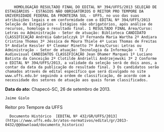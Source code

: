         HOMOLOGAÇÃO RESULTADO FINAL DO EDITAL Nº 394/UFFS/2013 SELEÇÃO DE ESTAGIÁRIOS - ESTÁGIOS NÃO OBRIGATÓRIOS O REITOR PRO TEMPORE DA UNIVERSIDADE FEDERAL DA FRONTEIRA SUL - UFFS, no uso das suas atribuições legais e em conformidade com o EDITAL Nº 394/UFFS/2013 Seleção de Estagiários - Estágios não obrigatórios, após análise de recursos, homologa o resultado final. 1 RESULTADO FINAL Área/Curso: Letras ou Administração - Setor de atuação: Biblioteca CANDIDATO CLASSIFICAÇÃO Andréia Gabrielczyk 1º Fernanda Maria Wartha 2º Andiara Cristina Thomas 3º Jéssica de Moura Thiele 4º Lucas Thomas de Freitas 5º Andiele Kessler 6º Cleomar Minetto 7º Área/Curso: Letras ou Administração - Setor de atuação: Tecnologia da Informação - TI / Audiovisual CANDIDATOS CLASSIFICAÇÃO Jean Dhamer Marques 1º Luciano Batista da Conceição 2º Clotilde Andrielli Andrzejewski 3º 2 Conforme o EDITAL Nº 394/UFFS/2013, a validade da seleção será de dois anos, a contar da data da publicação do resultado final. 3 Os candidatos serão chamados através de edital específico que será divulgado no site www.uffs.edu.br seguindo a ordem de classificação, de acordo com a necessidade dos setores de atuação aos quais foram classificados. 

   **Data do ato:** Chapecó-SC, 26 de setembro de 2013.   
 

    Jaime Giolo   
 Reitor pro Tempore da UFFS 

      Documento Histórico  [EDITAL Nº 432/GR/UFFS/2013](https://www.uffs.edu.br/atos-normativos/edital/gr/2013-0432/@@download/documento_historico)     
      